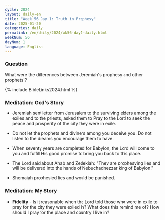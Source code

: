 ```yaml
---
cycle: 2024
layout: daily-en
title: "Week 56 Day 1: Truth in Prophesy"
date: 2025-01-20
categories: daily
permalink: /en/daily/2024/wk56-day1-daily.html
weekNum: 56
dayNum: 1
language: English
---
```


### Question     
What were the differences between Jeremiah's prophesy and other prophets'?

{% include BibleLinks2024.html %}

### Meditation: God's Story   
+ Jeremiah sent letter from Jerusalem to the surviving elders among the exiles and to the priests, asked them to Pray to the Lord to seek the peace and prosperity of the city they were in exile. 

+ Do not let the prophets and diviners among you deceive you. Do not listen to the dreams you encourage them to have. 

+ When seventy years are completed for Babylon, the Lord will come to you and fulfill His good promise to bring you back to this place. 

+ The Lord said about Ahab and Zedekiah: "They are prophesying lies and will be delivered into the hands of Nebuchadnezzar king of Babylon." 

+ Shemaiah prophesied lies and would be punished. 

### Meditation: My Story   
+ **Fidelity** - Is it reasonable when the Lord told those who were in exile to pray for the city they were exiled in? What does this remind me of? How should I pray for the place and country I live in?
